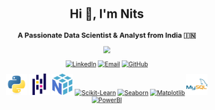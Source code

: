 <h1 align="center">Hi 👋, I'm Nits</h1> <h3 align="center">A Passionate Data Scientist & Analyst from India 🇮🇳</h3> <p align="center"> <img src="https://readme-typing-svg.herokuapp.com/?lines=Data+Driven+Decision+Maker;Data+Scientist+%7C+Analyst+%7C+ML+Explorer;Lover+of+Data+%26+Visualization&center=true&width=500&height=45" /> </p> <p align="center"> <a href="https://www.linkedin.com/in/nitin-rawat-a38536270/" target="_blank"><img src="https://cdn-icons-png.flaticon.com/512/174/174857.png" alt="LinkedIn" height="40" width="40" /></a> <a href="mailto:nitinrawat2502@gmail.com" target="_blank"><img src="https://cdn-icons-png.flaticon.com/512/732/732200.png" alt="Email" height="40" width="40" /></a> <a href="https://github.com/nitinrawat05" target="_blank"><img src="https://cdn-icons-png.flaticon.com/512/733/733553.png" alt="GitHub" height="40" width="40" /></a> </p> <p align="center"> <a href="https://www.python.org/" target="_blank"><img src="https://raw.githubusercontent.com/devicons/devicon/master/icons/python/python-original.svg" alt="Python" width="50" height="50"/></a> <a href="https://pandas.pydata.org/" target="_blank"><img src="https://raw.githubusercontent.com/devicons/devicon/master/icons/pandas/pandas-original.svg" alt="Pandas" width="50" height="50"/></a> <a href="https://numpy.org/" target="_blank"><img src="https://raw.githubusercontent.com/devicons/devicon/master/icons/numpy/numpy-original.svg" alt="NumPy" width="50" height="50"/></a> <a href="https://scikit-learn.org/" target="_blank"><img src="https://upload.wikimedia.org/wikipedia/commons/0/05/Scikit_learn_logo_small.svg" alt="Scikit-Learn" width="50" height="50"/></a> <a href="https://seaborn.pydata.org/" target="_blank"><img src="https://seaborn.pydata.org/_images/logo-mark-lightbg.svg" alt="Seaborn" width="50" height="50"/></a> <a href="https://matplotlib.org/" target="_blank"><img src="https://upload.wikimedia.org/wikipedia/commons/8/84/Matplotlib_icon.svg" alt="Matplotlib" width="50" height="50"/></a> <a href=https://www.mysql.com/" target=_blank><img src=https://raw.githubusercontent.com/devicons/devicon/master/icons/mysql/mysql-original-wordmark.svg alt=MySQL width=50 height=50/></a> <a href=https://powerbi.microsoft.com/" target=_blank><img src=https://cdn.worldvectorlogo.com/logos/power-bi-1.svg alt=PowerBI width=50 height=50/></p>
